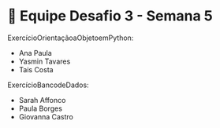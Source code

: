 # 📢 Equipe Desafio 3 - Semana 5

ExercícioOrientaçãoaObjetoemPython:
  - Ana Paula
  - Yasmin Tavares
  - Tais Costa

ExercícioBancodeDados:
 - Sarah Affonco 
 - Paula Borges
 - Giovanna Castro
